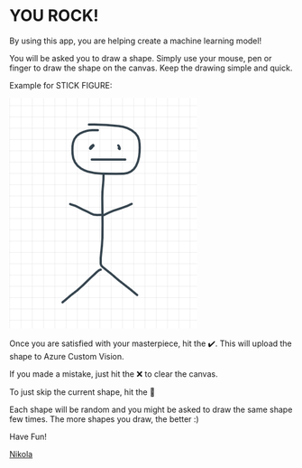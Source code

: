 ﻿# YOU ROCK!

By using this app, you are helping create a machine learning model!

You will be asked you to draw a shape. Simply use your mouse, pen or finger to draw the shape on the canvas. Keep the drawing simple and quick. 

Example for STICK FIGURE:

![stick_figure](stick_figure_example.png)

Once you are satisfied with your masterpiece, hit the :heavy_check_mark:. This will upload the shape to Azure Custom Vision.

If you made a mistake, just hit the :x: to clear the canvas.

To just skip the current shape, hit the :arrows_counterclockwise:

Each shape will be random and you might be asked to draw the same shape few times. The more shapes you draw, the better :)

Have Fun!

[Nikola](https://twitter.com/metulev)